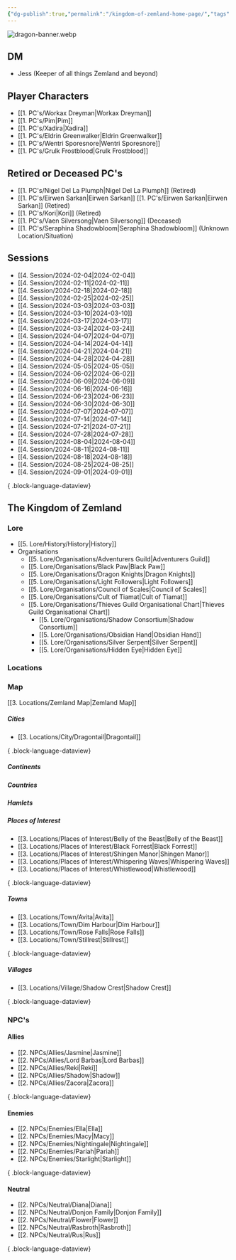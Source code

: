```yaml
---
{"dg-publish":true,"permalink":"/kingdom-of-zemland-home-page/","tags":["gardenEntry"]}
---
```



![dragon-banner.webp](/img/user/z_Attachments/dragon-banner.webp)

## DM

- Jess (Keeper of all things Zemland and beyond)

## Player Characters
- [[1. PC's/Workax Dreyman\|Workax Dreyman]] 
- [[1. PC's/Pim\|Pim]] 
- [[1. PC's/Xadira\|Xadira]]
- [[1. PC's/Eldrin Greenwalker\|Eldrin Greenwalker]]
- [[1. PC's/Wentri Sporesnore\|Wentri Sporesnore]]
- [[1. PC's/Grulk Frostblood\|Grulk Frostblood]]

## Retired or Deceased PC's

- [[1. PC's/Nigel Del La Plumph\|Nigel Del La Plumph]] (Retired)
- [[1. PC's/Eirwen Sarkan\|Eirwen Sarkan]] [[1. PC's/Eirwen Sarkan\|Eirwen Sarkan]] (Retired)
- [[1. PC's/Kori\|Kori]] (Retired)
- [[1. PC's/Vaen Silversong\|Vaen Silversong]] (Deceased)
- [[1. PC's/Seraphina Shadowbloom\|Seraphina Shadowbloom]] (Unknown Location/Situation)


## Sessions 

- [[4. Session/2024-02-04\|2024-02-04]]
- [[4. Session/2024-02-11\|2024-02-11]]
- [[4. Session/2024-02-18\|2024-02-18]]
- [[4. Session/2024-02-25\|2024-02-25]]
- [[4. Session/2024-03-03\|2024-03-03]]
- [[4. Session/2024-03-10\|2024-03-10]]
- [[4. Session/2024-03-17\|2024-03-17]]
- [[4. Session/2024-03-24\|2024-03-24]]
- [[4. Session/2024-04-07\|2024-04-07]]
- [[4. Session/2024-04-14\|2024-04-14]]
- [[4. Session/2024-04-21\|2024-04-21]]
- [[4. Session/2024-04-28\|2024-04-28]]
- [[4. Session/2024-05-05\|2024-05-05]]
- [[4. Session/2024-06-02\|2024-06-02]]
- [[4. Session/2024-06-09\|2024-06-09]]
- [[4. Session/2024-06-16\|2024-06-16]]
- [[4. Session/2024-06-23\|2024-06-23]]
- [[4. Session/2024-06-30\|2024-06-30]]
- [[4. Session/2024-07-07\|2024-07-07]]
- [[4. Session/2024-07-14\|2024-07-14]]
- [[4. Session/2024-07-21\|2024-07-21]]
- [[4. Session/2024-07-28\|2024-07-28]]
- [[4. Session/2024-08-04\|2024-08-04]]
- [[4. Session/2024-08-11\|2024-08-11]]
- [[4. Session/2024-08-18\|2024-08-18]]
- [[4. Session/2024-08-25\|2024-08-25]]
- [[4. Session/2024-09-01\|2024-09-01]]

{ .block-language-dataview}

## The Kingdom of Zemland


### **Lore** 
 - [[5. Lore/History/History\|History]] 
 - Organisations
	 - [[5. Lore/Organisations/Adventurers Guild\|Adventurers Guild]]
	 - [[5. Lore/Organisations/Black Paw\|Black Paw]]
	 - [[5. Lore/Organisations/Dragon Knights\|Dragon Knights]]
	 - [[5. Lore/Organisations/Light Followers\|Light Followers]]
	 - [[5. Lore/Organisations/Council of Scales\|Council of Scales]]
	 - [[5. Lore/Organisations/Cult of Tiamat\|Cult of Tiamat]]
	 - [[5. Lore/Organisations/Thieves Guild Organisational Chart\|Thieves Guild Organisational Chart]]
		 - [[5. Lore/Organisations/Shadow Consortium\|Shadow Consortium]]
		 - [[5. Lore/Organisations/Obsidian Hand\|Obsidian Hand]]
		 - [[5. Lore/Organisations/Silver Serpent\|Silver Serpent]]
		 - [[5. Lore/Organisations/Hidden Eye\|Hidden Eye]]

### **Locations** 

### Map

[[3. Locations/Zemland Map\|Zemland Map]] 


##### Cities
- [[3. Locations/City/Dragontail\|Dragontail]]

{ .block-language-dataview}


##### Continents 


##### Countries


##### Hamlets


##### Places of Interest
- [[3. Locations/Places of Interest/Belly of the Beast\|Belly of the Beast]]
- [[3. Locations/Places of Interest/Black Forrest\|Black Forrest]]
- [[3. Locations/Places of Interest/Shingen Manor\|Shingen Manor]]
- [[3. Locations/Places of Interest/Whispering Waves\|Whispering Waves]]
- [[3. Locations/Places of Interest/Whistlewood\|Whistlewood]]

{ .block-language-dataview}


##### Towns
- [[3. Locations/Town/Avita\|Avita]]
- [[3. Locations/Town/Dim Harbour\|Dim Harbour]]
- [[3. Locations/Town/Rose Falls\|Rose Falls]]
- [[3. Locations/Town/Stillrest\|Stillrest]]

{ .block-language-dataview}


##### Villages
- [[3. Locations/Village/Shadow Crest\|Shadow Crest]]

{ .block-language-dataview}


### **NPC's**

#### Allies
- [[2. NPCs/Allies/Jasmine\|Jasmine]]
- [[2. NPCs/Allies/Lord Barbas\|Lord Barbas]]
- [[2. NPCs/Allies/Reki\|Reki]]
- [[2. NPCs/Allies/Shadow\|Shadow]]
- [[2. NPCs/Allies/Zacora\|Zacora]]

{ .block-language-dataview}

#### Enemies 
- [[2. NPCs/Enemies/Ella\|Ella]]
- [[2. NPCs/Enemies/Macy\|Macy]]
- [[2. NPCs/Enemies/Nightingale\|Nightingale]]
- [[2. NPCs/Enemies/Pariah\|Pariah]]
- [[2. NPCs/Enemies/Starlight\|Starlight]]

{ .block-language-dataview}

#### Neutral
- [[2. NPCs/Neutral/Diana\|Diana]]
- [[2. NPCs/Neutral/Donjon Family\|Donjon Family]]
- [[2. NPCs/Neutral/Flower\|Flower]]
- [[2. NPCs/Neutral/Rasbroth\|Rasbroth]]
- [[2. NPCs/Neutral/Rus\|Rus]]

{ .block-language-dataview}

